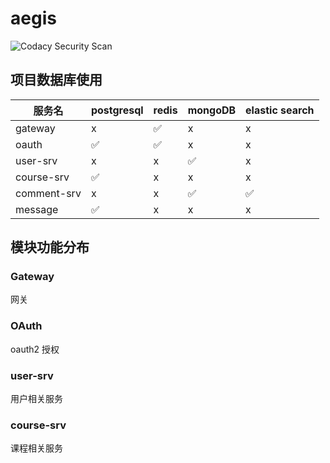 # aegis

![Codacy Security Scan](https://github.com/youngxhui/aegis/workflows/Codacy%20Security%20Scan/badge.svg)

## 项目数据库使用

|服务名|postgresql|redis|mongoDB|elastic search|
|----|----|----|----|---|
|gateway|x|✅|x|x|
|oauth|✅|✅|x|x|
|user-srv|x|x|✅|x|
|course-srv|✅|x|x|x|
|comment-srv|x|x|✅|✅|
|message|✅|x|x|x|

## 模块功能分布

### Gateway

网关

### OAuth

oauth2 授权

### user-srv

用户相关服务

### course-srv

课程相关服务



